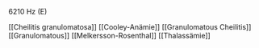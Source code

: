 6210 Hz (E)

[[Cheilitis granulomatosa]]
[[Cooley-Anämie]]
[[Granulomatous Cheilitis]]
[[Granulomatous]]
[[Melkersson-Rosenthal]]
[[Thalassämie]]